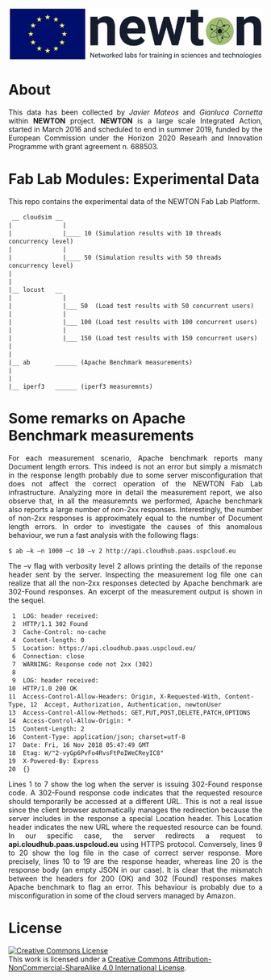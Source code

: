 ![NEWTON BANNER](/docs/images/newton.png)

# About
<p align="justify">
  This data has been collected by <em>Javier Mateos</em> and <em>Gianluca Cornetta</em> within <b>NEWTON</b> project. <b>NEWTON</b> is a large scale Integrated Action, started in March 2016 and scheduled to end in summer 2019, funded by the European Commission under the Horizon 2020 Researh and Innovation Programme with grant agreement n. 688503.
</p>

# Fab Lab Modules: Experimental Data
<p align="justify">
This repo contains the experimental data of the NEWTON Fab Lab Platform.
</p>

```
 __ cloudsim __
|              |
|              |____ 10 (Simulation results with 10 threads concurrency level)
|              |
|              |____ 50 (Simulation results with 50 threads concurrency level)
|
|
|__ locust   __
|              |
|              |___ 50  (Load test results with 50 concurrent users)
|              |
|              |___ 100 (Load test results with 100 concurrent users)
|              |
|              |___ 150 (Load test results with 150 concurrent users)
|
|
|__ ab       ______ (Apache Benchmark measurements)
|
|
|__ iperf3   ______ (iperf3 measuremnts)
```

# Some remarks on Apache Benchmark measurements
<p align="justify">
For each measurement scenario, Apache benchmark reports many Document length errors. This indeed is not an error but simply a mismatch in the response length probably due to some server misconfiguration that does not affect the correct operation of the NEWTON Fab Lab infrastructure.  Analyzing more in detail the measurement report, we also observe that, in all the measuremnts we performed, Apache benchmark also reports a large number of non-2xx responses. Interestingly, the number of non-2xx responses is approximately equal to the number of Document length errors. In order to investigate the causes of this anomalous behaviour, we run a fast analysis with the following flags:
</p>

```
$ ab –k –n 1000 –c 10 –v 2 http://api.cloudhub.paas.uspcloud.eu
```

<p align="justify">
The –v flag with verbosity level 2 allows printing the details of the reponse header sent by the server. Inspecting the measurement log file one can realize that all the non-2xx responses detected by Apache benchmark are 302-Found responses. An excerpt of the measurement output is shown in the sequel.
 </p>
 
```
 1  LOG: header received:
 2  HTTP/1.1 302 Found
 3  Cache-Control: no-cache
 4  Content-length: 0
 5  Location: https://api.cloudhub.paas.uspcloud.eu/
 6  Connection: close
 7  WARNING: Response code not 2xx (302)
 8
 9  LOG: header received:
10  HTTP/1.0 200 OK
11  Access-Control-Allow-Headers: Origin, X-Requested-With, Content-Type, 12  Accept, Authorization, Authentication, newtonUser
13  Access-Control-Allow-Methods: GET,PUT,POST,DELETE,PATCH,OPTIONS
14  Access-Control-Allow-Origin: *
15  Content-Length: 2
16  Content-Type: application/json; charset=utf-8
17  Date: Fri, 16 Nov 2018 05:47:49 GMT
18  Etag: W/"2-vyGp6PvFo4RvsFtPoIWeCReyIC8"
19  X-Powered-By: Express
20  {} 
```

<p align="justify">
Lines 1 to 7 show the log when the server is issuing 302-Found response code. A 302-Found response code indicates that the requested resource should temporarily be accessed at a different URL. This is not a real issue since the client browser automatically manages the redirection  because the server includes in the response a special Location header. This Location header indicates the new URL where the requested resource can be found. In our specific case, the server redirects a request to <strong>api.cloudhub.paas.uspcloud.eu</strong> using HTTPS protocol. Conversely, lines 9 to 20 show the log file in the case of correct server response. More precisely, lines 10 to 19 are the response header, whereas line 20 is the response body (an empty JSON in our case). It is clear that the mismatch between the headers for 200 (OK) and 302 (Found) responses makes Apache benchmark to flag an error.  This behaviour is probably due to a misconfiguration  in some of the cloud servers managed by Amazon.
 </p>

# License
<a rel="license" href="http://creativecommons.org/licenses/by-nc-sa/4.0/"><img alt="Creative Commons License" style="border-width:0" src="https://i.creativecommons.org/l/by-nc-sa/4.0/88x31.png" /></a><br />This work is licensed under a <a rel="license" href="http://creativecommons.org/licenses/by-nc-sa/4.0/">Creative Commons Attribution-NonCommercial-ShareAlike 4.0 International License</a>.
